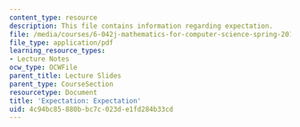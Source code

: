 ```yaml
---
content_type: resource
description: This file contains information regarding expectation.
file: /media/courses/6-042j-mathematics-for-computer-science-spring-2015/4c94bc85880bbc7c023de1fd284b33cd_MIT6_042JS15_Expectation.pdf
file_type: application/pdf
learning_resource_types:
- Lecture Notes
ocw_type: OCWFile
parent_title: Lecture Slides
parent_type: CourseSection
resourcetype: Document
title: 'Expectation: Expectation'
uid: 4c94bc85-880b-bc7c-023d-e1fd284b33cd
---
```

